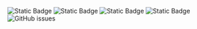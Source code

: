![Static Badge](https://img.shields.io/badge/blacklists-60-000000) ![Static Badge](https://img.shields.io/badge/blacklisted-2974351-cc0000) ![Static Badge](https://img.shields.io/badge/whitelisted-2242-00CC00) ![Static Badge](https://img.shields.io/badge/streaming_blacklist-28106-000000) ![GitHub issues](https://img.shields.io/github/issues/fabriziosalmi/blacklists)

